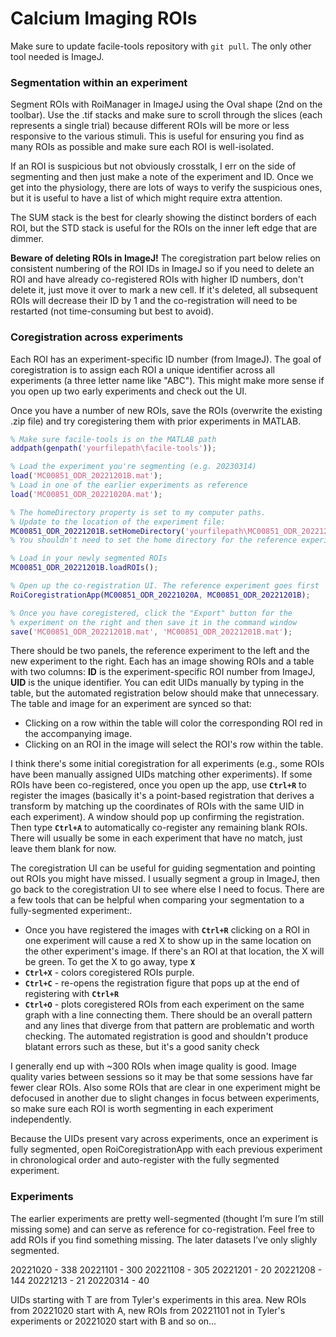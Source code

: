 # Calcium Imaging ROIs

Make sure to update facile-tools repository with `git pull`. The only other tool needed is ImageJ.

### Segmentation within an experiment
Segment ROIs with RoiManager in ImageJ using the Oval shape (2nd on the toolbar). Use the .tif stacks and make sure to scroll through the slices (each represents a single trial) because different ROIs will be more or less responsive to the various stimuli. This is useful for ensuring you find as many ROIs as possible and make sure each ROI is well-isolated.

If an ROI is suspicious but not obviously crosstalk, I err on the side of segmenting and then just make a note of the experiment and ID. Once we get into the physiology, there are lots of ways to verify the suspicious ones, but it is useful to have a list of which might require extra attention. 

The SUM stack is the best for clearly showing the distinct borders of each ROI, but the STD stack is useful for the ROIs on the inner left edge that are dimmer. 

**Beware of deleting ROIs in ImageJ!** The coregistration part below relies on consistent numbering of the ROI IDs in ImageJ so if you need to delete an ROI and have already co-registered ROIs with higher ID numbers, don't delete it, just move it over to mark a new cell. If it's deleted, all subsequent ROIs will decrease their ID by 1 and the co-registration will need to be restarted (not time-consuming but best to avoid). 

### Coregistration across experiments
Each ROI has an experiment-specific ID number (from ImageJ). The goal of coregistration is to assign each ROI a unique identifier across all experiments (a three letter name like "ABC"). This might make more sense if you open up two early experiments and check out the UI. 

Once you have a number of new ROIs, save the ROIs (overwrite the existing .zip file) and try coregistering them with prior experiments in MATLAB.

```matlab
% Make sure facile-tools is on the MATLAB path
addpath(genpath('yourfilepath\facile-tools'));

% Load the experiment you're segmenting (e.g. 20230314)
load('MC00851_ODR_20221201B.mat');
% Load in one of the earlier experiments as reference
load('MC00851_ODR_20221020A.mat');

% The homeDirectory property is set to my computer paths. 
% Update to the location of the experiment file:
MC00851_ODR_20221201B.setHomeDirectory('yourfilepath\MC00851_ODR_20221201\');
% You shouldn't need to set the home directory for the reference experiment

% Load in your newly segmented ROIs
MC00851_ODR_20221201B.loadROIs();

% Open up the co-registration UI. The reference experiment goes first
RoiCoregistrationApp(MC00851_ODR_20221020A, MC00851_ODR_20221201B);

% Once you have coregistered, click the "Export" button for the 
% experiment on the right and then save it in the command window
save('MC00851_ODR_20221201B.mat', 'MC00851_ODR_20221201B.mat');
```

There should be two panels, the reference experiment to the left and the new experiment to the right. Each has an image showing ROIs and a table with two columns: **ID** is the experiment-specific ROI number from ImageJ, **UID** is the unique identifier. You can edit UIDs manually by typing in the table, but the automated registration below should make that unnecessary. The table and image for an experiment are synced so that:
- Clicking on a row within the table will color the corresponding ROI red in the accompanying image. 
- Clicking on an ROI in the image will select the ROI's row within the table. 

I think there's some initial coregistration for all experiments (e.g., some ROIs have been manually assigned UIDs matching other experiments). If some ROIs have been co-registered, once you open up the app, use **`Ctrl+R`** to register the images (basically it's a point-based registration that derives a transform by matching up the coordinates of ROIs with the same UID in each experiment). A window should pop up confirming the registration. Then type **`Ctrl+A`** to automatically co-register any remaining blank ROIs. There will usually be some in each experiment that have no match, just leave them blank for now.

The coregistration UI can be useful for guiding segmentation and pointing out ROIs you might have missed. I usually segment a group in ImageJ, then go back to the coregistration UI to see where else I need to focus. There are a few tools that can be helpful when comparing your segmentation to a fully-segmented experiment:.
- Once you have registered the images with **`Ctrl+R`** clicking on a ROI in one experiment will cause a red X to show up in the same location on the other experiment's image. If there's an ROI at that location, the X will be green. To get the X to go away, type **`X`**
- **`Ctrl+X`** - colors coregistered ROIs purple.
- **`Ctrl+C`** - re-opens the registration figure that pops up at the end of registering with **`Ctrl+R`**
- **`Ctrl+O`** - plots coregistered ROIs from each experiment on the same graph with a line connecting them. There should be an overall pattern and any lines that diverge from that pattern are problematic and worth checking. The automated registration is good and shouldn't produce blatant errors such as these, but it's a good sanity check

I generally end up with ~300 ROIs when image quality is good. Image quality varies between sessions so it may be that some sessions have far fewer clear ROIs. Also some ROIs that are clear in one experiment might be defocused in another due to slight changes in focus between experiments, so make sure each ROI is worth segmenting in each experiment independently.  

Because the UIDs present vary across experiments, once an experiment is fully segmented, open RoiCoregistrationApp with each previous experiment in chronological order and auto-register with the fully segmented experiment. 

### Experiments
The earlier experiments are pretty well-segmented (thought I’m sure I’m still missing some) and can serve as reference for co-registration. Feel free to add ROIs if you find something missing. The later datasets I’ve only slighly segmented. 


20221020 - 338
20221101 - 300
20221108 - 305
20221201 - 20
20221208 - 144
20221213 - 21
20220314 - 40

UIDs starting with T are from Tyler's experiments in this area. New ROIs from 20221020 start with A, new ROIs from 20221101 not in Tyler's experiments or 20221020 start with B and so on... 

